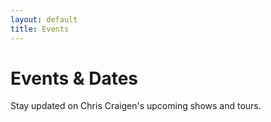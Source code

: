 ```yaml
---
layout: default
title: Events
---
```

# Events & Dates
Stay updated on Chris Craigen's upcoming shows and tours.
